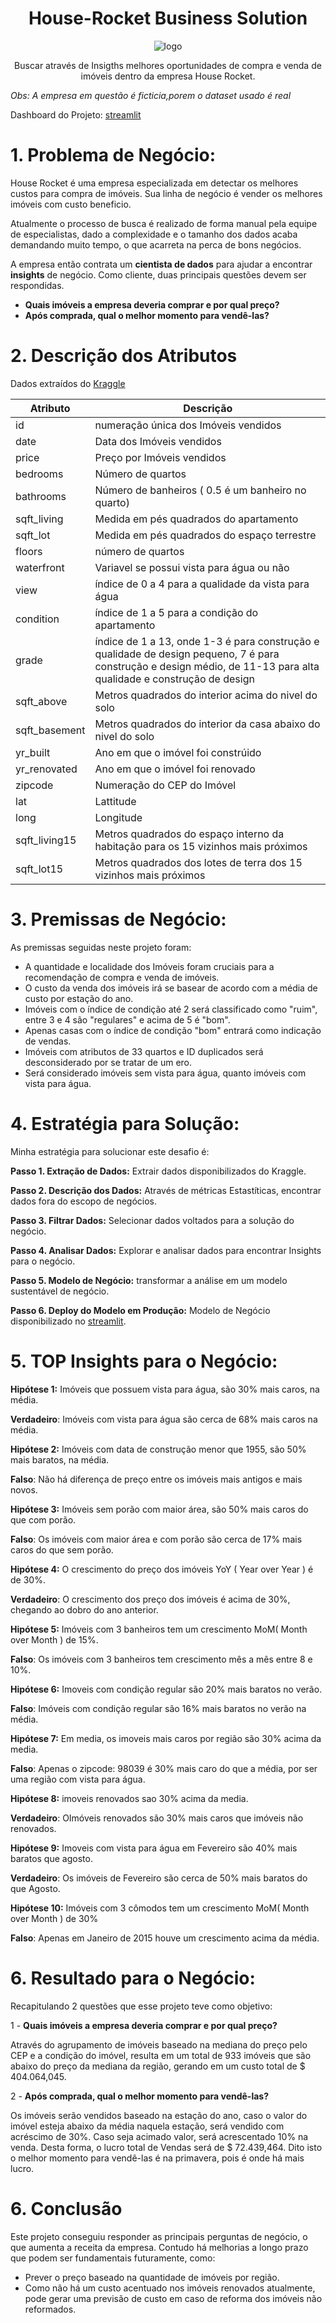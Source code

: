<h1 align="center">House-Rocket Business Solution</h1>

<p align="center">
<img src="https://user-images.githubusercontent.com/102424643/206324286-beb786a2-5e2b-4ee4-a04e-84f92a9549b2.JPG" alt="logo" style="zoom:100%;" />

<p align="center">Buscar através de Insigths melhores oportunidades de compra e venda de imóveis dentro da empresa House Rocket.</p> 

  *Obs: A empresa em questão é ficticia,porem o dataset usado é real*
  
  
  
  Dashboard do Projeto: [streamlit](https://valdir1291-house-sales-house-sale-10oabc.streamlit.app/)

# 1. **Problema de Negócio:**

House Rocket é uma empresa especializada em detectar os melhores custos para compra de imóveis. Sua linha de negócio é vender os melhores imóveis com custo beneficio.

Atualmente o processo de busca é realizado de forma manual pela equipe de especialistas, dado a complexidade e o tamanho dos dados acaba demandando muito tempo, o que acarreta na perca de bons negócios.

A empresa então contrata um **cientista de dados** para ajudar a encontrar **insights** de negócio. Como cliente, duas principais questões devem ser respondidas.

  - **Quais imóveis a empresa deveria comprar e por qual preço?**
  - **Após comprada, qual o melhor momento para vendê-las?** 

# 2. **Descrição dos Atributos**

Dados extraídos do [Kraggle](https://www.kaggle.com/datasets/harlfoxem/housesalesprediction)

| Atributo | Descrição |
|---|---|
| id | numeração única dos Imóveis vendidos|
| date | Data dos Imóveis vendidos |
| price | Preço por Imóveis vendidos |
| bedrooms | Número de quartos |
| bathrooms | Número de banheiros ( 0.5 é um banheiro no quarto)|
| sqft_living | Medida em pés quadrados do apartamento |
| sqft_lot | Medida em pés quadrados do espaço terrestre |
| floors | número de quartos |
| waterfront | Variavel se possui vista para água ou não |
| view | índice de 0 a 4 para a qualidade da vista para água |
| condition  | índice de 1 a 5 para a condição do apartamento |
| grade  | índice de 1 a 13, onde 1-3 é para construção e  qualidade de design pequeno, 7 é para construção e design médio, de 11-13 para alta qualidade e construção     de design |
| sqft_above | Metros quadrados do interior acima do nivel do solo |
| sqft_basement | Metros quadrados do interior da casa abaixo do nivel do solo |
| yr_built | Ano em que o imóvel foi constrúido |
| yr_renovated | Ano em que o imóvel foi renovado |
| zipcode | Numeração do CEP do Imóvel |
| lat | Lattitude |
| long | Longitude |
| sqft_living15 | Metros quadrados do espaço interno da habitação para os 15 vizinhos mais próximos |
| sqft_lot15 | Metros quadrados dos lotes de terra dos 15 vizinhos mais próximos |




# 3. **Premissas de Negócio:**

As premissas seguidas neste projeto foram:

- A quantidade e localidade dos Imóveis foram cruciais para a recomendação de compra e venda de imóveis.
- O custo da venda dos imóveis irá se basear de acordo com a média de custo por estação do ano.
- Imóveis com o índice de condição até 2 será classificado como "ruim", entre 3 e 4 são "regulares" e acima de 5 é "bom".
- Apenas casas com o índice de condição "bom" entrará como indicação de vendas.
- Imóveis com atributos de 33 quartos e ID duplicados será desconsiderado por se tratar de um ero.
- Será considerado imóveis sem vista para água, quanto imóveis com vista para água.


# 4. **Estratégia para Solução:**

Minha estratégia para solucionar este desafio é:

**Passo 1. Extração de Dados:** Extrair dados disponibilizados do Kraggle.

**Passo 2. Descrição dos Dados:** Através de métricas Estastíticas, encontrar dados fora do escopo de negócios.

**Passo 3. Filtrar Dados:** Selecionar dados voltados para a solução do negócio.

**Passo 4. Analisar Dados:** Explorar e analisar dados para encontrar Insights para o negócio.

**Passo 5. Modelo de Negócio:** transformar a análise em um modelo sustentável de negócio.

**Passo 6. Deploy do Modelo em Produção:** Modelo de Negócio disponibilizado no [streamlit](https://valdir1291-house-sales-house-sale-10oabc.streamlit.app/).


# 5. **TOP Insights para o Negócio:**

**Hipótese 1:** Imóveis que possuem vista para água, são 30% mais caros, na média.

**Verdadeiro**: Imóveis com vista para água são cerca de 68% mais caros na média.

**Hipótese 2:** Imóveis com data de construção menor que 1955, são 50% mais baratos, na média.

**Falso**: Não há diferença de preço entre os imóveis mais antigos e mais novos.

**Hipótese 3:** Imóveis sem porão com maior área, são 50% mais caros do que com porão.

**Falso**: Os imóveis com maior área e com porão são cerca de 17% mais caros do que sem porão.

**Hipótese 4:** O crescimento do preço dos imóveis YoY ( Year over Year ) é de 30%.

**Verdadeiro**: O crescimento dos preço dos imóveis é acima de 30%, chegando ao dobro do ano anterior.

**Hipótese 5:** Imóveis com 3 banheiros tem um crescimento MoM( Month over Month ) de 15%.

**Falso**: Os imóveis com 3 banheiros tem crescimento mês a mês entre 8 e 10%.

**Hipótese 6:** Imoveis com condição regular são 20% mais baratos no verão.

**Falso**: Imóveis com condição regular são 16% mais baratos no verão na média.

**Hipótese 7:** Em media, os imoveis mais caros por região são 30% acima da media.

**Falso**: Apenas o zipcode: 98039 é 30% mais caro do que a média, por ser uma região com vista para água.

**Hipótese 8:** imoveis renovados sao 30% acima da media.

**Verdadeiro**: OImóveis renovados são 30% mais caros que imóveis não renovados.

**Hipótese 9:** Imoveis com vista para água em Fevereiro são 40% mais baratos que agosto.

**Verdadeiro**: Os imóveis de Fevereiro são cerca de 50% mais baratos do que Agosto.

**Hipótese 10:** Imóveis com 3 cômodos tem um crescimento MoM( Month over Month ) de 30%

**Falso**: Apenas em Janeiro de 2015 houve um crescimento acima da média.


# 6. **Resultado para o Negócio:**

Recapitulando 2 questões que esse projeto teve como objetivo:

1 - **Quais imóveis a empresa deveria comprar e por qual preço?**

Através do agrupamento de imóveis baseado na mediana do preço pelo CEP e a condição do imóvel, resulta em um total de 933 imóveis que são abaixo do preço da mediana da região, gerando em um custo total de $ 404.064,045.

2 - **Após comprada, qual o melhor momento para vendê-las?**

Os imóveis serão vendidos baseado na estação do ano, caso o valor do imóvel esteja abaixo da média naquela estação, será vendido com acréscimo de 30%. Caso seja acimado valor, será acrescentado 10% na venda. Desta forma, o lucro total de Vendas será de $ 72.439,464. Dito isto o melhor momento para vendê-las é na primavera, pois é onde há mais lucro.


# 6. **Conclusão**

Este projeto conseguiu responder as principais perguntas de negócio, o que aumenta a receita da empresa. Contudo há melhorias a longo prazo que podem ser fundamentais futuramente, como:

 - Prever o preço baseado na quantidade de imóveis por região.
 - Como não há um custo acentuado nos imóveis renovados atualmente, pode gerar uma previsão de custo em caso de reforma dos imóveis não reformados.



